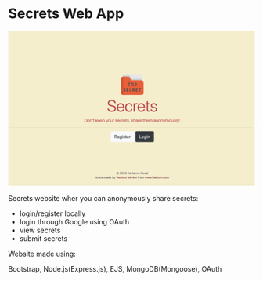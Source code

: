 # Secrets Web App
![Secrets preview](secrets-preview.png)

Secrets website wher you can anonymously share secrets:
* login/register locally
* login through Google using OAuth
* view secrets
* submit secrets

Website made using:

Bootstrap, Node.js(Express.js), EJS, MongoDB(Mongoose), OAuth
